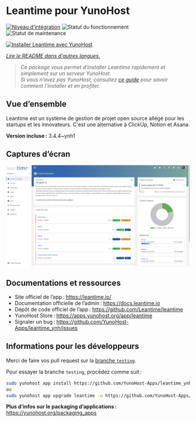 <!--
Nota bene : ce README est automatiquement généré par <https://github.com/YunoHost/apps/tree/master/tools/readme_generator>
Il NE doit PAS être modifié à la main.
-->

# Leantime pour YunoHost

[![Niveau d’intégration](https://apps.yunohost.org/badge/integration/leantime)](https://ci-apps.yunohost.org/ci/apps/leantime/)
![Statut du fonctionnement](https://apps.yunohost.org/badge/state/leantime)
![Statut de maintenance](https://apps.yunohost.org/badge/maintained/leantime)

[![Installer Leantime avec YunoHost](https://install-app.yunohost.org/install-with-yunohost.svg)](https://install-app.yunohost.org/?app=leantime)

*[Lire le README dans d'autres langues.](./ALL_README.md)*

> *Ce package vous permet d’installer Leantime rapidement et simplement sur un serveur YunoHost.*  
> *Si vous n’avez pas YunoHost, consultez [ce guide](https://yunohost.org/install) pour savoir comment l’installer et en profiter.*

## Vue d’ensemble

Leantime est un système de gestion de projet open source allégé pour les startups et les innovateurs. C'est une alternative à ClickUp, Notion et Asana.

**Version incluse :** 3.4.4~ynh1

## Captures d’écran

![Capture d’écran de Leantime](./doc/screenshots/ProjectDashboard.png)

## Documentations et ressources

- Site officiel de l’app : <https://leantime.io/>
- Documentation officielle de l’admin : <https://docs.leantime.io>
- Dépôt de code officiel de l’app : <https://github.com/Leantime/leantime>
- YunoHost Store : <https://apps.yunohost.org/app/leantime>
- Signaler un bug : <https://github.com/YunoHost-Apps/leantime_ynh/issues>

## Informations pour les développeurs

Merci de faire vos pull request sur la [branche `testing`](https://github.com/YunoHost-Apps/leantime_ynh/tree/testing).

Pour essayer la branche `testing`, procédez comme suit :

```bash
sudo yunohost app install https://github.com/YunoHost-Apps/leantime_ynh/tree/testing --debug
ou
sudo yunohost app upgrade leantime -u https://github.com/YunoHost-Apps/leantime_ynh/tree/testing --debug
```

**Plus d’infos sur le packaging d’applications :** <https://yunohost.org/packaging_apps>
